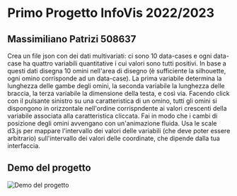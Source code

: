 # Primo Progetto InfoVis 2022/2023

## Massimiliano Patrizi 508637

Crea un file json con dei dati multivariati: ci sono 10 data-cases e ogni data-case ha quattro variabili quantitative i cui valori sono tutti positivi. In base a questi dati disegna 10 omini nell'area di disegno (è sufficiente la silhouette, ogni omino corrisponde ad un data-case). La prima variabile determina la lunghezza delle gambe degli omini, la seconda variabile la lunghezza delle braccia, la terza variabile la dimensione della testa, e così via. Facendo click con il pulsante sinistro su una caratteristica di un omino, tutti gli omini si dispongono in orizzontale nell'ordine corrispndente ai valori crescenti della variabile associata alla caratteristica cliccata. Fai in modo che i cambi di posizione degli omini avvengano con un'animazione fluida. Usa le scale d3.js per mappare l'intervallo dei valori delle variabili (che deve poter essere arbitrario) sull'intervallo dei valori delle coordinate, che dipende dalla tua interfaccia.


## Demo del progetto
![Demo del progetto](demo.gif)

